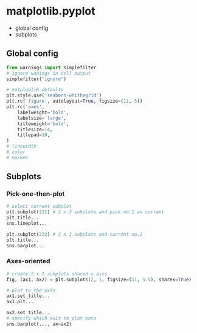 # matplotlib.pyplot
* global config
* subplots

## Global config
```python
from warnings import simplefilter
# ignore wanings in cell output
simplefilter("ignore")

# matploglib defaults
plt.style.use('seaborn-whithegrid')
plt.rc('figure', autolayout=True, figsize=(11, 5))
plt.rc('axes',
    labelweight='bold',
    labelsize='large',
    titleweight='bold',
    titlesize=14,
    titlepad=10,
)
# linewidth
# color
# marker
```

## Subplots

### Pick-one-then-plot
```python
# select current subplot
plt.subplot(231) # 2 x 3 subplots and pick no.1 as current
plt.title...
sns.lineplot...

plt.subplot(232) # 2 x 3 subplots and current no.2
plt.title...
sns.barplot...
```

### Axes-oriented
```python
# create 2 x 1 subplots shared x aixs
fig, (ax1, ax2) = plt.subplots(2, 1, figsize=(11, 5.5), sharex=True)

# plot to the axis
ax1.set_title...
ax1.plt...

ax2.set_title...
# specify which axis to plot onto
sns.barplot(..., ax=ax2)
```